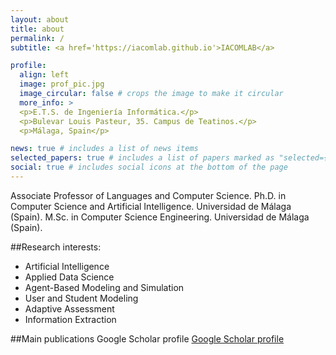 ```yaml
---
layout: about
title: about
permalink: /
subtitle: <a href='https://iacomlab.github.io'>IACOMLAB</a> 

profile:
  align: left
  image: prof_pic.jpg
  image_circular: false # crops the image to make it circular
  more_info: >
  <p>E.T.S. de Ingeniería Informática.</p>
  <p>Bulevar Louis Pasteur, 35. Campus de Teatinos.</p>
  <p>Málaga, Spain</p>

news: true # includes a list of news items
selected_papers: true # includes a list of papers marked as "selected={true}"
social: true # includes social icons at the bottom of the page
---
```


Associate Professor of Languages and Computer Science.
Ph.D. in Computer Science and Artificial Intelligence. Universidad de Málaga (Spain).
M.Sc. in Computer Science Engineering. Universidad de Málaga (Spain).

##Research interests:
- Artificial Intelligence
- Applied Data Science
- Agent-Based Modeling and Simulation
- User and Student Modeling
- Adaptive Assessment
- Information Extraction

##Main publications
Google Scholar profile
[Google Scholar profile](https://scholar.google.es/citations?user=gtfQux8AAAAJ)
